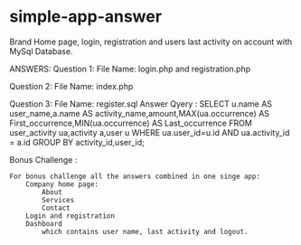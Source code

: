 # simple-app-answer
Brand Home page, login, registration and users last activity on account with MySql Database.



ANSWERS:
Question 1:
    File Name: login.php and registration.php

Question 2: 
    File Name: index.php

Question 3:
    File Name: register.sql
    Answer Qyery : SELECT u.name AS user_name,a.name AS activity_name,amount,MAX(ua.occurrence) AS First_occurrence,MIN(ua.occurrence) AS Last_occurrence FROM user_activity ua,activity a,user u WHERE ua.user_id=u.id AND ua.activity_id = a.id GROUP BY activity_id,user_id;

Bonus Challenge :
    
    For bonus challenge all the answers combined in one singe app:
        Company home page:
            About
            Services
            Contact
        Login and registration
        Dashboard
            which contains user name, last activity and logout.
